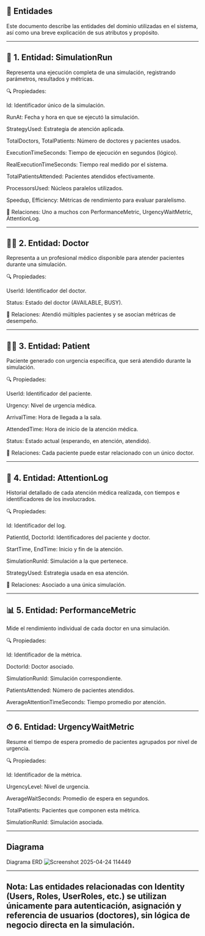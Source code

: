 ## 🧾 Entidades

Este documento describe las entidades del dominio utilizadas en el sistema, así como una breve explicación de sus atributos y propósito.


-----------------------------------------------------------------------------------------------------------

## 🧩 1. Entidad: SimulationRun

Representa una ejecución completa de una simulación, registrando parámetros, resultados y métricas.

🔍 Propiedades:

Id: Identificador único de la simulación.

RunAt: Fecha y hora en que se ejecutó la simulación.

StrategyUsed: Estrategia de atención aplicada.

TotalDoctors, TotalPatients: Número de doctores y pacientes usados.

ExecutionTimeSeconds: Tiempo de ejecución en segundos (lógico).

RealExecutionTimeSeconds: Tiempo real medido por el sistema.

TotalPatientsAttended: Pacientes atendidos efectivamente.

ProcessorsUsed: Núcleos paralelos utilizados.

Speedup, Efficiency: Métricas de rendimiento para evaluar paralelismo.

🔗 Relaciones: Uno a muchos con PerformanceMetric, UrgencyWaitMetric, AttentionLog.


-----------------------------------------------------------------------------------------------------------

## 🧑‍⚕️ 2. Entidad: Doctor

Representa a un profesional médico disponible para atender pacientes durante una simulación.

🔍 Propiedades:

UserId: Identificador del doctor.

Status: Estado del doctor (AVAILABLE, BUSY).

🔗 Relaciones: Atendió múltiples pacientes y se asocian métricas de desempeño.


-----------------------------------------------------------------------------------------------------------

## 🧑‍🦽 3. Entidad: Patient

Paciente generado con urgencia específica, que será atendido durante la simulación.

🔍 Propiedades:

UserId: Identificador del paciente.

Urgency: Nivel de urgencia médica.

ArrivalTime: Hora de llegada a la sala.

AttendedTime: Hora de inicio de la atención médica.

Status: Estado actual (esperando, en atención, atendido).

🔗 Relaciones: Cada paciente puede estar relacionado con un único doctor.


-----------------------------------------------------------------------------------------------------------

## 📝 4. Entidad: AttentionLog

Historial detallado de cada atención médica realizada, con tiempos e identificadores de los involucrados.

🔍 Propiedades:

Id: Identificador del log.

PatientId, DoctorId: Identificadores del paciente y doctor.

StartTime, EndTime: Inicio y fin de la atención.

SimulationRunId: Simulación a la que pertenece.

StrategyUsed: Estrategia usada en esa atención.

🔗 Relaciones: Asociado a una única simulación.


-----------------------------------------------------------------------------------------------------------

## 📊 5. Entidad: PerformanceMetric

Mide el rendimiento individual de cada doctor en una simulación.

🔍 Propiedades:

Id: Identificador de la métrica.

DoctorId: Doctor asociado.

SimulationRunId: Simulación correspondiente.

PatientsAttended: Número de pacientes atendidos.

AverageAttentionTimeSeconds: Tiempo promedio por atención.


-----------------------------------------------------------------------------------------------------------

## ⏱ 6. Entidad: UrgencyWaitMetric

Resume el tiempo de espera promedio de pacientes agrupados por nivel de urgencia.

🔍 Propiedades:

Id: Identificador de la métrica.

UrgencyLevel: Nivel de urgencia.

AverageWaitSeconds: Promedio de espera en segundos.

TotalPatients: Pacientes que componen esta métrica.

SimulationRunId: Simulación asociada.


-----------------------------------------------------------------------------------------------------------


## Diagrama

Diagrama ERD ![Screenshot 2025-04-24 114449](https://github.com/user-attachments/assets/2bff272e-f57c-4f2b-ac3a-5dbbd2b357f1)

-----------------------------------------------------------------------------------------------------------

## Nota: Las entidades relacionadas con Identity (Users, Roles, UserRoles, etc.) se utilizan únicamente para autenticación, asignación y referencia de usuarios (doctores), sin lógica de negocio directa en la simulación.
